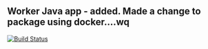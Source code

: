 ## Worker Java app - added. Made a change to package using docker....wq

   
   [![Build Status](http://localhost:8080/buildStatus/icon?job=instavote%2Fworker-build)](http://localhost:8080/job/instavote/job/worker-build/)
